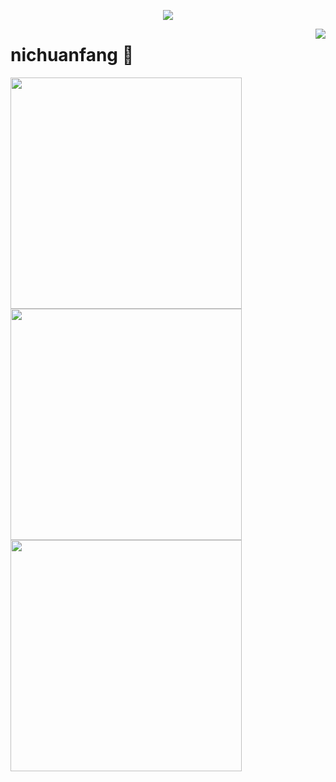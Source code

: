 <a href="https://github.com/nichuanfang">

  <p align="center">
    <img src="https://github-profile-trophy.vercel.app/?username=nichuanfang&column=7&theme=onedark"/>
  </p>

</a>

<a href="#">
  <img align="right" src="https://metrics.lecoq.io/nichuanfang?template=terminal" />
</a>

# nichuanfang 🌝

<img width="370px" src="https://github-readme-stats.vercel.app/api?username=nichuanfang&theme=monokai&count_private=true&show_icons=true">
<img width="370px" src="https://github-readme-stats.vercel.app/api/top-langs/?username=nichuanfang&theme=vue-dark&layout=compact">
<a href="https://github.com/nichuanfang/crawler">
  <img width="370px" src="https://github-readme-stats.vercel.app/api/pin/?username=nichuanfang&repo=crawler&theme=dark">
</a
